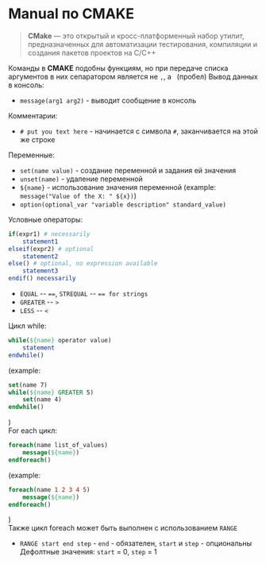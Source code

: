 # Manual по CMAKE
> **CMake** — это открытый и кросс-платформенный набор утилит, предназначенных для автоматизации тестирования, компиляции и создания пакетов проектов на C/C++

Команды в **CMAKE** подобны функциям, но при передаче списка аргументов в них сепаратором является не `,`, а ` `(пробел)
Вывод данных в консоль:
* `message(arg1 arg2)` - выводит сообщение в консоль

Комментарии:
* `# put you text here` - начинается с символа `#`, заканчивается на этой же строке

Переменные:
* `set(name value)` - создание переменной и задания ей значения
* `unset(name)` - удаление переменной
* `${name}` - использование значения переменной
(example: `message("Value of the X: " ${x})`)
* `option(optional_var "variable description" standard_value)`

Условные операторы:
```cmake
if(expr1) # necessarily
    statement1
elseif(expr2) # optional
    statement2
else() # optional, no expression available
    statement3
endif() necessarily
```
* `EQUAL` -- `==`, `STREQUAL` -- `== for strings`
* `GREATER` -- `>`
* `LESS` -- `<`

Цикл while:
```cmake
while(${name} operator value)
    statement
endwhile()
```
(example:
```cmake
set(name 7)
while(${name} GREATER 5)
    set(name 4)
endwhile()
```
)  
For each цикл:
```cmake
foreach(name list_of_values)
    message(${name})
endforeach()
```
(example:
```cmake
foreach(name 1 2 3 4 5)
    message(${name})
endforeach()
```
)  
Также цикл foreach может быть выполнен с использованием `RANGE`
* `RANGE start end step` - `end` - обязателен, `start` и `step` - опциональны  
Дефолтные значения: `start` = 0, `step` = 1

